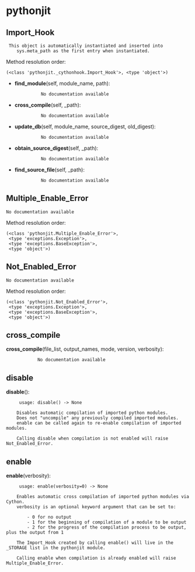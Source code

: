 pythonjit
=========

Import_Hook
--------------

	 This object is automatically instantiated and inserted into
        sys.meta_path as the first entry when instantiated.


Method resolution order:

	(<class 'pythonjit._cythonhook.Import_Hook'>, <type 'object'>)

- **find_module**(self, module_name, path):

				No documentation available


- **cross_compile**(self, _path):

				No documentation available


- **update_db**(self, module_name, source_digest, old_digest):

				No documentation available


- **obtain_source_digest**(self, _path):

				No documentation available


- **find_source_file**(self, _path):

				No documentation available


Multiple_Enable_Error
--------------

	No documentation available


Method resolution order:

	(<class 'pythonjit.Multiple_Enable_Error'>,
	 <type 'exceptions.Exception'>,
	 <type 'exceptions.BaseException'>,
	 <type 'object'>)

Not_Enabled_Error
--------------

	No documentation available


Method resolution order:

	(<class 'pythonjit.Not_Enabled_Error'>,
	 <type 'exceptions.Exception'>,
	 <type 'exceptions.BaseException'>,
	 <type 'object'>)

cross_compile
--------------

**cross_compile**(file_list, output_names, mode, version, verbosity):

				No documentation available


disable
--------------

**disable**():

		 usage: disable() -> None

        Disables automatic compilation of imported python modules.
        Does not "uncompile" any previously compiled imported modules.
        enable can be called again to re-enable compilation of imported modules.

        Calling disable when compilation is not enabled will raise Not_Enabled_Error.


enable
--------------

**enable**(verbosity):

		 usage: enable(verbosity=0) -> None

        Enables automatic cross compilation of imported python modules via Cython.
        verbosity is an optional keyword argument that can be set to:

            - 0 for no output
            - 1 for the beginning of compilation of a module to be output
            - 2 for the progress of the compilation process to be output, plus the output from 1

        The Import_Hook created by calling enable() will live in the _STORAGE list in the pythonjit module.

        Calling enable when compilation is already enabled will raise Multiple_Enable_Error.
